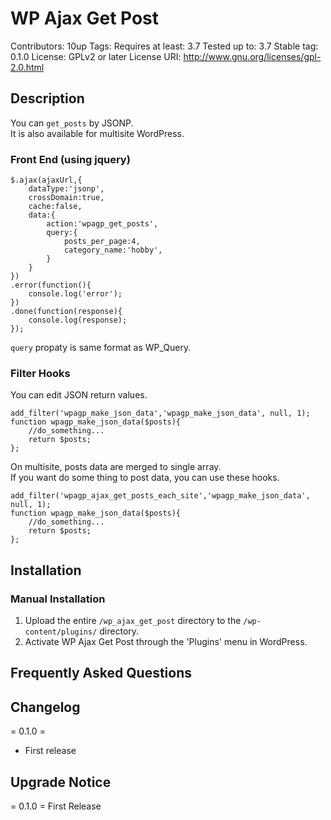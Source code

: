 # WP Ajax Get Post
Contributors:      10up
Tags: 
Requires at least: 3.7
Tested up to:      3.7
Stable tag:        0.1.0
License:           GPLv2 or later
License URI:       http://www.gnu.org/licenses/gpl-2.0.html


## Description

You can `get_posts` by JSONP.  
It is also available for multisite WordPress.

### Front End (using jquery)

	$.ajax(ajaxUrl,{
		dataType:'jsonp',
		crossDomain:true,
		cache:false,
		data:{
			action:'wpagp_get_posts',
			query:{
				posts_per_page:4,
				category_name:'hobby',
			}
		}
	})
	.error(function(){
		console.log('error');
	})
	.done(function(response){
		console.log(response);
	});

`query` propaty is same format as WP_Query.

### Filter Hooks

You can edit JSON return values.

	add_filter('wpagp_make_json_data','wpagp_make_json_data', null, 1);
	function wpagp_make_json_data($posts){
		//do_something...
		return $posts;
	};

On multisite, posts data are merged to single array.  
If you want do some thing to post data, you can use these hooks.

	add_filter('wpagp_ajax_get_posts_each_site','wpagp_make_json_data', null, 1);
	function wpagp_make_json_data($posts){
		//do_something...
		return $posts;
	};

## Installation

### Manual Installation

1. Upload the entire `/wp_ajax_get_post` directory to the `/wp-content/plugins/` directory.
2. Activate WP Ajax Get Post through the 'Plugins' menu in WordPress.

## Frequently Asked Questions

## Changelog

= 0.1.0 =
* First release

## Upgrade Notice

= 0.1.0 =
First Release